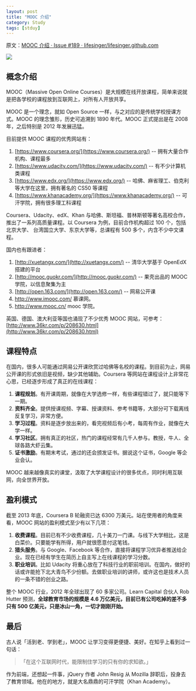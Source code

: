 ```yaml
---
layout: post
title: "MOOC 介绍"
category: Study
tags: [stduy]
--- 
```

原文：[MOOC 介绍 · Issue #189 · lifesinger/lifesinger.github.com](https://github.com/lifesinger/lifesinger.github.com/issues/189)

<!--more-->

[![](http://johnnyimages.qiniudn.com/687474703a2f2f7777332e73696e61696d672e636e2f6d77313032342f3638333631353632677731656464676d64753162366a3230697730647161617a2e6a7067undefined)](https://github-camo.global.ssl.fastly.net/82d0f28fd33ec2f660b1870422a8c38f58fe9729/687474703a2f2f7777332e73696e61696d672e636e2f6d77313032342f3638333631353632677731656464676d64753162366a3230697730647161617a2e6a7067)

## 概念介绍

MOOC（Massive Open Online Courses）是大规模在线开放课程，简单来说就是把各学校的课程放到互联网上，对所有人开放共享。

MOOC 是一个理念，就如 Open Source 一样，与之对应的是传统学校授课方式。MOOC 的理念雏形，历史可追溯到 1890 年代。MOOC 正式提出是在 2008 年，之后特别是 2012 年发展迅猛。

目前提供 MOOC 课程的优秀网站有：

1. [https://www.coursera.org/](https://www.coursera.org/) -- 拥有大量合作机构、课程最多
1. [https://www.udacity.com/](https://www.udacity.com/) -- 有不少计算机类课程
1. [https://www.edx.org/](https://www.edx.org/) -- 哈佛、麻省理工、伯克利等大学在这里，拥有著名的 CS50 等课程
1. [https://www.khanacademy.org/](https://www.khanacademy.org/) -- 可汗学院，拥有很多理工科课程


Coursera、Udacity、edX、Khan 与哈佛、斯坦福、普林斯顿等著名高校合作，推出了一系列高质量课程。以 Coursera 为例，目前合作机构超过 100 个，包括北京大学、 台湾国立大学、东京大学等，总课程有 500 多个，内含不少中文课程。

国内也有跟进者：

1. [http://xuetangx.com/](http://xuetangx.com/) -- 清华大学基于 OpenEdX 搭建的平台
1. [http://mooc.guokr.com/](http://mooc.guokr.com/) -- 果壳出品的 MOOC 学院，以信息聚集为主
1. [http://open.163.com/](http://open.163.com/) -- 网易公开课
2. <http://www.imooc.com/> 慕课网。
3. <http://www.mooc.cn/> mooc 学院。


英国、德国、澳大利亚等国也涌现了不少优秀 MOOC 网站，可参考： [http://www.36kr.com/p/208630.html](http://www.36kr.com/p/208630.html)

## 课程特点

在国内，很多人可能通过网易公开课欣赏过哈佛等名校的课程。到目前为止，网易公开课的形式依旧是视频，缺少其他辅助。Coursera 等网站在课程设计上非常花心思，已经逐步形成了真正的在线课程：

1. **课程规划**。有开课周期，就像在大学选修一样，有些课程错过了，就只能等下一期。
1. **资料齐全**。提供授课视频、字幕、授课资料、参考书籍等，大部分可下载离线反复学习，非常方便。
1. **学习过程**。资料是逐步放出来的，看完视频后有小考，每周有作业，就像在大学一样。
1. **学习社区**。拥有真正的社区，热门的课程经常有几千人参与。教授，牛人、全球各路大虾云集。
1. **证书激励**。有期末考试，通过的还会颁发证书。据说这个证书，Google 等企业会认。


MOOC 越来越像真实的课堂，汲取了大学课程设计的很多优点，同时利用互联网，向全世界开放。

## 盈利模式

截至 2013 年底，Coursera B 轮融资已达 6300 万美元。站在使用者的角度来看，MOOC 网站的盈利模式至少有以下几项：

1. **收费课程**。目前已有不少收费课程，几十美刀一门课。与线下大学相比，这是白菜价。只要能学有所得，用户就很愿意付这笔钱。
1. **猎头服务**。与 Google、Facebook 等合作，直接将课程学习优异者推送给企业。现在已经有学生在简历上自主写上在线课程的学习分数。
1. **职业培训**。比如 Udacity 将重心放在了科技行业的职前培训。在国内，做好的话或许能抢下北大青鸟不少份额。去做职业培训的讲师，或许这也是技术人员的一条不错的创业之路。


整个 MOOC 行业，2012 年全球出现了 60 多家公司。Learn Capital 合伙人 Rob Hutter 预测，**全球教育市场的规模是 4.6 万亿美元，目前已有公司吃掉的差不多只有 500 亿美元，只是冰山一角，一切才刚刚开始。**

## 最后

古人说「活到老、学到老」，MOOC 让学习变得更便捷、美好。在知乎上看到过一句话：

> 「在这个互联网时代，能限制住学习的只有你的求知欲。」

作为前端，还想起一件事，jQuery 作者 John Resig 从 Mozilla 辞职后，投身去了教育领域。他在的地方，就是大名鼎鼎的可汗学院（Khan Academy）。










